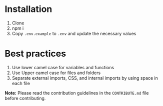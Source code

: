 # Installation
1. Clone
2. npm i
3. Copy `.env.example` to `.env` and update the necessary values  

# Best practices
1. Use lower camel case for variables and functions  
2. Use Upper camel case for files and folders  
3. Separate external imports, CSS, and internal imports by using space in each file  

**Note:** Please read the contribution guidelines in the `CONTRIBUTE.md` file before contributing.
